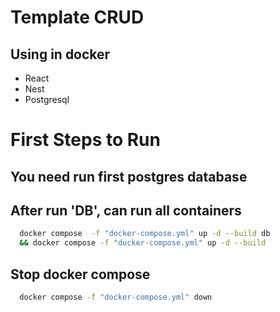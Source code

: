 # Template CRUD
## Using in docker
  - React
  - Nest
  - Postgresql

# First Steps to Run
## You need run first postgres database
## After run 'DB', can run all containers

  ```bash
    docker compose  -f "docker-compose.yml" up -d --build db
    && docker compose -f "docker-compose.yml" up -d --build
  ```
## Stop docker compose 

  ```bash
    docker compose -f "docker-compose.yml" down 
  ```